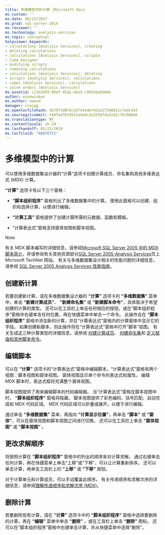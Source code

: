 ```yaml
---
title: 多维模型中的计算 |Microsoft Docs
ms.custom: ''
ms.date: 06/13/2017
ms.prod: sql-server-2014
ms.reviewer: ''
ms.technology: analysis-services
ms.topic: conceptual
helpviewer_keywords:
- calculations [Analysis Services], creating
- deleting calculations
- calculations [Analysis Services], scripts
- Cube Designer
- modifying scripts
- removing calculations
- calculations [Analysis Services], deleting
- scripts [Analysis Services], calculations
- cubes [Analysis Services], calculations
- solve orders [Analysis Services]
ms.assetid: c21b3459-9bef-45a2-aba5-c992eba5b66e
author: minewiskan
ms.author: owend
manager: craigg
ms.openlocfilehash: 5b78f2d8fdc34743e4e74d1e27346651c7adc443
ms.sourcegitcommit: f40fa47619512a9a9c3e3258fda3242c76c008e6
ms.translationtype: MT
ms.contentlocale: zh-CN
ms.lasthandoff: 05/23/2019
ms.locfileid: "66076731"
---
```

# <a name="calculations-in-multidimensional-models"></a>多维模型中的计算
  可以使用多维数据集设计器的“计算”选项卡创建计算成员、命名集和其他多维表达式 (MDX) 计算。  
  
 **“计算”** 选项卡有以下三个窗格：  
  
-   **“脚本组织程序”** 窗格列出了多维数据集中的计算。 使用此窗格可以创建、组织和选择计算，以便进行编辑。  
  
-   **“计算工具”** 窗格提供了创建计算所需的元数据、函数和模板。  
  
-   “计算表达式”窗格支持窗体视图和脚本视图。  
  
> [!NOTE]  
>  有关 MDX 脚本编写的详细信息，请参阅[Microsoft SQL Server 2005 中的 MDX 脚本简介](https://go.microsoft.com/fwlink/?LinkId=81892)，并请参阅有关其他资源部分[SQL Server 2005-Analysis Services](https://go.microsoft.com/fwlink/?LinkId=80853)页上Microsoft TechNet 网站。 有关与多维数据集设计相关的性能问题的详细信息，请参阅 [SQL Server 2005 Analysis Services 性能指南](https://go.microsoft.com/fwlink/?LinkId=81621)。  
  
## <a name="creating-a-new-calculation"></a>创建新计算  
 若要创建新计算，请在多维数据集设计器的 **“计算”** 选项卡的 **“多维数据集”** 菜单中，单击 **“新建计算成员”**、 **“新建命名集”** 或 **“新建脚本命令”**，具体取决于希望创建的计算的类型。 还可以在工具栏上单击任何相应的按钮，或在“脚本组织程序”窗格中右键单击任何位置，再在快捷菜单中单击一个命令。 此操作会在 **“脚本组织程序”** 窗格中添加新的计算，并在“计算表达式”窗格内的计算窗体中显示它的字段。 如果创建新脚本，则此操作将在“计算表达式”窗格中打开“脚本”视图。 有关生成这三种计算类型的详细信息，请参阅 [创建计算成员](create-calculated-members.md)、 [创建命名集](create-named-sets.md)和 [定义赋值和其他脚本命令](define-assignments-and-other-script-commands.md)。  
  
## <a name="editing-scripts"></a>编辑脚本  
 可以在 **“计算”** 选项卡的“计算表达式”窗格中编辑脚本。“计算表达式”窗格有两个视图：脚本视图和窗体视图。 窗体视图显示单个命令的表达式和属性。 编辑 MDX 脚本时，表达式框将充满整个窗体视图。  
  
 脚本视图提供了用来编辑脚本的代码编辑器。 当“计算表达式”窗格在脚本视图中时， **“脚本组织程序”** 窗格将隐藏。 脚本视图提供了彩色编码、括号匹配、自动完成和 MDX 代码区域。 MDX 代码区域可以折叠或展开，以便于进行编辑。  
  
 通过单击 **“多维数据集”** 菜单，再指向 **“计算显示位置”**，再单击 **“脚本”** 或 **“窗体”**，可以在窗体视图和脚本视图之间进行切换。 还可以在工具栏上单击 **“窗体视图”** 或 **“脚本视图”** 。  
  
## <a name="changing-solve-order"></a>更改求解顺序  
 将按照计算在 **“脚本组织程序”** 窗格中的列出的顺序来对计算求解。 通过右键单击任何计算，再在快捷菜单上单击“上移”或“下移”，可以让计算重新排序。 还可以单击计算，再单击工具栏上的 **“上移”** 或 **“下移”** 按钮。  
  
 对于计算单元和计算成员，可以手动覆盖此顺序。 有关传递顺序和求解次序的详细信息，请参阅[理解传递顺序和求解次序 (MDX)](mdx/mdx-data-manipulation-understanding-pass-order-and-solve-order.md)。  
  
## <a name="deleting-a-calculation"></a>删除计算  
 若要删除现有计算，请在 **“计算”** 选项卡中的 **“脚本组织程序”** 窗格中选择要删除的计算，再在 **“编辑”** 菜单中单击 **“删除”** ，或在工具栏上单击 **“删除”** 图标。 还可以在“脚本组织程序”窗格中右键单击计算，并从快捷菜单中选择“删除”。  
  
  
